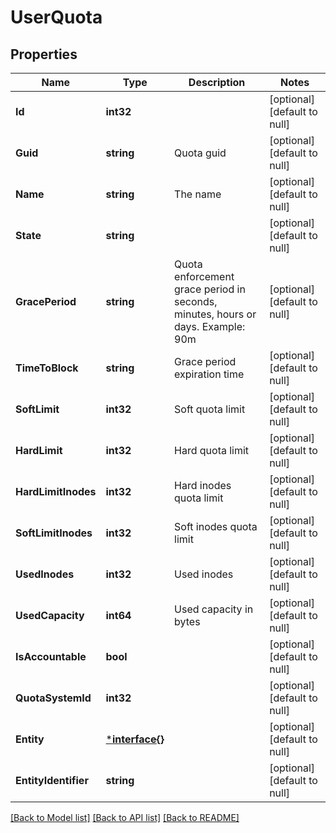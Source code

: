 # UserQuota

## Properties
Name | Type | Description | Notes
------------ | ------------- | ------------- | -------------
**Id** | **int32** |  | [optional] [default to null]
**Guid** | **string** | Quota guid | [optional] [default to null]
**Name** | **string** | The name | [optional] [default to null]
**State** | **string** |  | [optional] [default to null]
**GracePeriod** | **string** | Quota enforcement grace period in seconds, minutes, hours or days. Example: 90m | [optional] [default to null]
**TimeToBlock** | **string** | Grace period expiration time | [optional] [default to null]
**SoftLimit** | **int32** | Soft quota limit | [optional] [default to null]
**HardLimit** | **int32** | Hard quota limit | [optional] [default to null]
**HardLimitInodes** | **int32** | Hard inodes quota limit | [optional] [default to null]
**SoftLimitInodes** | **int32** | Soft inodes quota limit | [optional] [default to null]
**UsedInodes** | **int32** | Used inodes | [optional] [default to null]
**UsedCapacity** | **int64** | Used capacity in bytes | [optional] [default to null]
**IsAccountable** | **bool** |  | [optional] [default to null]
**QuotaSystemId** | **int32** |  | [optional] [default to null]
**Entity** | [***interface{}**](interface{}.md) |  | [optional] [default to null]
**EntityIdentifier** | **string** |  | [optional] [default to null]

[[Back to Model list]](../README.md#documentation-for-models) [[Back to API list]](../README.md#documentation-for-api-endpoints) [[Back to README]](../README.md)


